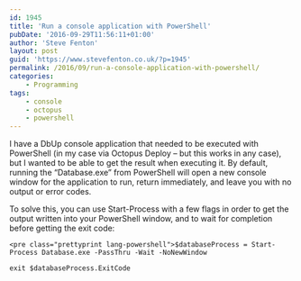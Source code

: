 ```yaml
---
id: 1945
title: 'Run a console application with PowerShell'
pubDate: '2016-09-29T11:56:11+01:00'
author: 'Steve Fenton'
layout: post
guid: 'https://www.stevefenton.co.uk/?p=1945'
permalink: /2016/09/run-a-console-application-with-powershell/
categories:
    - Programming
tags:
    - console
    - octopus
    - powershell
---
```


I have a DbUp console application that needed to be executed with PowerShell (in my case via Octopus Deploy – but this works in any case), but I wanted to be able to get the result when executing it. By default, running the “Database.exe” from PowerShell will open a new console window for the application to run, return immediately, and leave you with no output or error codes.

To solve this, you can use Start-Process with a few flags in order to get the output written into your PowerShell window, and to wait for completion before getting the exit code:

```
<pre class="prettyprint lang-powershell">$databaseProcess = Start-Process Database.exe -PassThru -Wait -NoNewWindow

exit $databaseProcess.ExitCode
```
